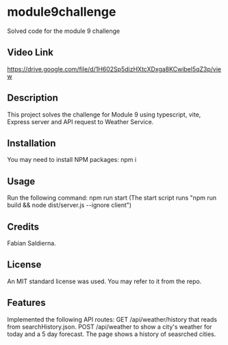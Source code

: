 # module9challenge
Solved code for the module 9 challenge

## Video Link

https://drive.google.com/file/d/1H602Sp5dizHXtcXDxga8KCwibel5qZ3p/view

## Description

This project solves the challenge for Module 9 using typescript, vite, Express server and API request to Weather Service. 

## Installation

You may need to install NPM packages:
  npm i
  
## Usage

Run the following command: 
  npm run start
(The start script runs "npm run build && node dist/server.js --ignore client")

## Credits

Fabian Saldierna.

## License

An MIT standard license was used. You may refer to it from the repo.

## Features

Implemented the following API routes:
  GET /api/weather/history that reads from searchHistory.json.
  POST /api/weather to show a city's weather for today and a 5 day forecast.
  The page shows a history of seasrched cities.
  
